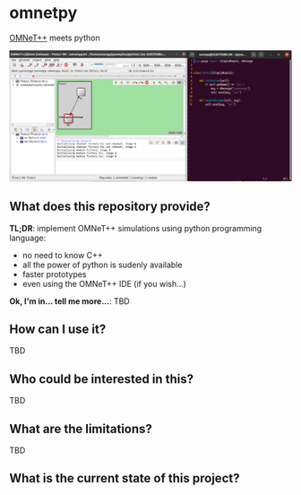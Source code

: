 # omnetpy

[OMNeT++](https://omnetpp.org/) meets python

![pytictoc and its code](./pytictoc.png)

## What does this repository provide?

**TL;DR**: implement OMNeT++ simulations using python programming language:

- no need to know C++
- all the power of python is sudenly available
- faster prototypes
- even using the OMNeT++ IDE (if you wish...)

**Ok, I'm in... tell me more...**: TBD

## How can I use it?

TBD

## Who could be interested in this?

TBD

## What are the limitations?

TBD

## What is the current state of this project?
